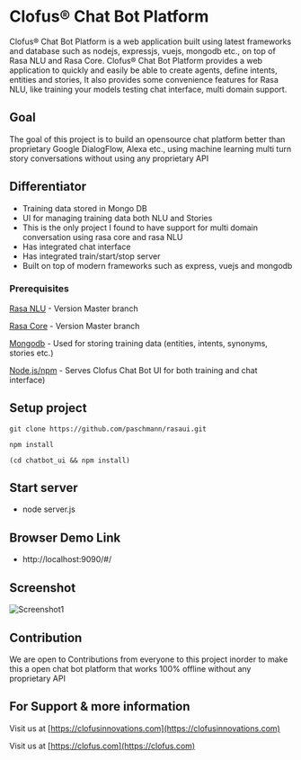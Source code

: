 # Clofus® Chat Bot Platform
Clofus® Chat Bot Platform is a web application built using latest frameworks and database such as nodejs, expressjs, vuejs, mongodb etc., on top of Rasa NLU and Rasa Core.
Clofus® Chat Bot Platform provides a web application to quickly and easily be able to create agents, define intents, entities and stories, It also provides some convenience features for Rasa NLU, like training your models testing chat interface, multi domain support.

## Goal
The goal of this project is to build an opensource chat platform better than proprietary Google DialogFlow, Alexa etc., using machine learning multi turn story conversations without using any proprietary API


## Differentiator
- Training data stored in Mongo DB
- UI for managing training data both NLU and Stories
- This is the only project I found to have support for multi domain conversation using rasa core and rasa NLU
- Has integrated chat interface
- Has integrated train/start/stop server
- Built on top of modern frameworks such as express, vuejs and mongodb

### Prerequisites

[Rasa NLU](https://github.com/golastmile/rasa_nlu) - Version Master branch

[Rasa Core](https://github.com/golastmile/rasa_nlu) - Version Master branch

[Mongodb](https://www.mongodb.com) - Used for storing training data (entities, intents, synonyms, stories etc.)

[Node.js/npm](https://nodejs.org/en/) - Serves Clofus Chat Bot UI for both training and chat interface)


## Setup project
```
git clone https://github.com/paschmann/rasaui.git

npm install

(cd chatbot_ui && npm install)
```

## Start server
- node server.js

## Browser Demo Link
- http://localhost:9090/#/


## Screenshot

![Screenshot1](https://github.com/clofus/clofus-chatbot/blob/master/resources/screenshot.png)


## Contribution
We are open to Contributions from everyone to this project inorder to make this a open chat bot platform that works 100% offline without any proprietary API


## For Support & more information
Visit us at [https://clofusinnovations.com](https://clofusinnovations.com)

Visit us at [https://clofus.com](https://clofus.com)
